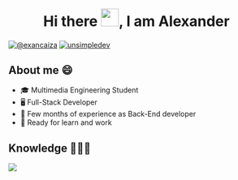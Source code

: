 <div align = "center">
<h1 align = "center" >Hi there <img src="https://media.giphy.com/media/hvRJCLFzcasrR4ia7z/giphy.gif" width="35">, I am Alexander</h1> 
</div>


<p align="left">
  <a href = "mailto:exancaiza@gmail.com" target="blank"><img align="center" src="https://img.shields.io/badge/Gmail-D14836?style=for-the-badge&logo=gmail&logoColor=white" alt="@exancaiza"  /></a>
  <a href="https://linkedin.com/in/alexanci" target="blank"><img align="center" src="https://img.shields.io/badge/LinkedIn-0077B5?style=for-the-badge&logo=linkedin&logoColor=white" alt="unsimpledev"/></a>
</p>

## About me 😄

- 🎓 Multimedia Engineering Student 
- 🖥️ Full-Stack Developer
- 📝 Few months of experience as Back-End developer
- 💪 Ready for learn and work

## Knowledge 👨🏻‍💻
<!--tech stack icons-->
<p align="left">
  <a href="https://skillicons.dev">
    <img src="https://skillicons.dev/icons?i=html,css,js,mysql,mongodb,nodejs,c,cpp,java,python,unity,blender,androidstudio,kotlin,processing,&perline=5" />
  </a>
</p>
<!-------------------------->
<!--
**alexanci05/alexanci05** is a ✨ _special_ ✨ repository because its `README.md` (this file) appears on your GitHub profile.

Here are some ideas to get you started:

- 🔭 I’m currently working on ...
- 🌱 I’m currently learning ...
- 👯 I’m looking to collaborate on ...
- 🤔 I’m looking for help with ...
- 💬 Ask me about ...
- 📫 How to reach me: ...
- 😄 Pronouns: ...
- ⚡ Fun fact: ...
-

